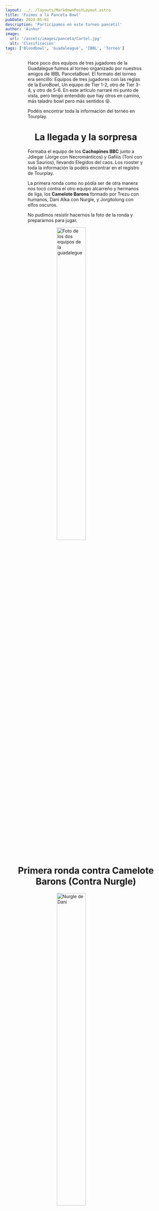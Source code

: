 ```yaml
---
layout: ../../layouts/MarkdownPostLayout.astro
title: 'Fuimos a la Panceta Bowl'
pubDate: 2024-05-01
description: 'Participamos en este torneo pancetil'
author: 'Ainhur'
image:
  url: '/assets/images/panceta/Cartel.jpg'
  alt: 'Clasificación'
tags: ['Bloodbowl', 'Guadaleague', 'IBBL', 'Torneo']
---
```


Hace poco dos equipos de tres jugadores de la Guadalegue fuimos al torneo organizado por nuestros amigos de IBBL PancetaBowl. El formato del torneo era sencillo: Equipos de tres jugadores con las reglas de la EuroBowl, Un equipo de Tier 1-2, otro de Tier 3-4, y otro de 5-6. En este artículo narraré mi punto de vista, pero tengo entendido que hay otros en camino, más taladro bowl pero más sentidos 😝.

Podéis encontrar toda la información del torneo en [Tourplay]().

# La llegada y la sorpresa

Formaba el equipo de los **Cachopines BBC** junto a Jdiegar (Jorge con Necrománticos) y Gafiiis (Toni con sus Saurios), llevando Elegidos del caos. Los rooster y toda la información la podéis encontrar en el registro de [Tourplay]().

La primera ronda como no pòdía ser de otra manera nos tocó contra el otro equipo alcarreño y hermanos de liga, los **Camelote Barons** formado por Trezu con humanos, Dani Alka con Nurgle, y Jorgitolong con elfos oscuros.

No pudimos resistir hacernos la foto de la ronda y prepararnos para jugar.

![Foto de los dos equipos de la guadalegue](/assets/images/panceta/guadarepre.jpg)

# Primera ronda contra Camelote Barons (Contra Nurgle)

![Nurgle de Dani](/assets/images/panceta/nurgle.jpg)

Dani y yo nos estrenamos en el torneo con un clasico choque entre los dioses buenos del mundo de warhammer, durante el partido Nuffle y Khorne sabían a quien debian favorecer ese día, y el disputado partido empezó siendo un toma y daca de leches como panes, los apestosos Pestigor de Dani iban sacando del campo a mis pobres hombres bestia, hasta que hubo suficiente sangre en el campo como para que Khorne nos bendijera y empezamos a remontar. Rigobeeerto inauguro el marcador posicionandome 1-0 frente a las repulsivas bestias de Nurgle. La segunda parte, ya con el equipo freco, fué más sencilla y Beeeleeen marcó el segundo touchdown poco antes de finalizar el partido.

Fué un partido divertidisimo, y Dani un rival con el que aun no me he cruzado en la liga pero con el que tenía muchas ganas de jugar. Al terminar el partido comprobé que mis compañeros tambien habían ganado los suyos, un 3-0 en la primera ronda nos auguraba un buen torneo.

![Primera ronda](/assets/images/panceta/primera.jpg)

# Segunda ronda contra Los guardianes de la puerta negra (Contra Elegidos)

![Chaos Chosen](/assets/images/panceta/ChaosChosen.jpg)

En esta segunda ronda me tocaba contra Mario, un rival de esos a los que da gusto ver jugar, y que también llevaba Elegidos del Caos, aunque su rooster le permitió llevar una genial minovaca en vez de un troll como llevaba yo.

Al comenzar el partido sobrevino una ventisca de enormes dimensiones sobre el terreno de juego, lo que en un enfrentamiento entre dos equiupos del caos significa que BloodBowl para a ser Blood a secas. Y tanto que fué asi... Al poco de empezar Crujetibias vió la aplicación de su nombre en el sentido inverso y ya tenía un blocker menos, al siguiente turno Rigobeeerto (posiblemente crecidito del anterior partido), siguió de cerca a Crujetibias en el banquillo. Todo parecía ir de mal en peor hasta que Potitos Cherry, mi amado troll le dedicó una espectoración de vómito a la minovaca rival, se ve que fue especialmente eficaz, ya que la pobre Nesgea quedó fuera del partido.

Un poco mas animado para la segunda parte aunque con mucho inconsciente y herido saltamos al campo decididos a marcar el touchdown de la victoria, pero esta motivación seguida de varios errores garrafales hizo que Mario dierá las ordenes oportunas a su equipo que marco en el doceavo turno el touchdown de la victoria para su equipo.

Cuando me fijé en mis compis Toni había sufrido mucho contra los Necros de Javi, que se había alzado con la victoria. Pero Jorge, como siempre, nos dejo ese buen sabor de boca al ganar su partido. Un 1-2, aún podríamos hacer algo 💪🏻.

# Comilona

![Comilona 1](/assets/images/panceta/Comilona1.jpg)

En este moemento hicimos una pausa para comer. Algo que no os he comentado es que cada uno llevabamos comida para compartir con los demás, y os podéis imaginar como nos pusimos: Gazpacho, ensaladilla rusa, empanada, tortilla, choricitos y por supuesto, panceta.

![Comilona 2](/assets/images/panceta/Comilona2.jpg)

Aquí fué donde pudimos conocer mejor a nuestros vecinos de la superPow y el resto de participantes, son una gente encantadora, quizás un poco más competitivos que nosotros, pero bueno, nosotros tenemos a Toni y su taladrobowl vale por diez 😝.

![Comilona 3](/assets/images/panceta/Comilona3.jpg)

Nos pusimos finos a comer y nos preparamos para la tercera y última ronda.

# Tercera ronda contra Los tres tenores (Contra Elfos oscuros)

![Tercera ronda](/assets/images/panceta/elfos.jpg)

Bueno, ya con el estomago lleno, y un paracetamol para mi migraña, me senté frente a mi rival Moscacojon, Alegre por no volver a jugar contra caos, acojonado por jugar contra elfos oscuros.

El partido empezó como empiezan todos los partidos contra todo tipo de elfos, buen tiempo, y con medio partido arreglado... en realidad hubo mucho toma y daka y la suerte de mi rival también brillo un poco por su ausencia. Aqua Woods, una elfa bruja de la que se rumorea que pronto será fichada por los Darkside cowboys, marcó el primer touchdown rápidamente, dandome espacio para divertirme con los orejas picudas restantes en el campo de juego, Crujetibias de resarció crujiendo y extrayendo la tibia de shechi Firebinder para acabar insertándosela en el pecho, matándolo; y un poco más adelante Rebeeeeeca dejó a la elfa bruja inconsciente de un buen golpe con los cuernos. Teniendo ya el campo más libre Beeeeelcebú nbo tardó en marcar el touchdown del empate.

El tiempo apremiaba y mi rival tenía que marchar asique acordamos dejarlo en empate, ya que vi que mis compañeros habían ganado.

# Premios y conclusiones

![Ganadores](/assets/images/panceta/ganadores.jpg)

Cómo podéis ver en el tourplay quedamos terceros en la clasificación que evidentemente esta amañada 😝. Nah, ganaron Los guardianes de la puerta negra, los organizadores, los de la segunda ronda, los que nos hicieron 2-1. Pero nos llevamos la mayor cantidad de partidos ganados (yo como siempre lastrando a mi equipo) y Jorge quedó como tercer mejor individual, llevandose otros dos dados mas a casa, lo que posiblemente ya exceda el número de dados por habitante permitidos en este país.

![Jorge](/assets/images/panceta/Jorge.jpg)

Fué un día que no se puede describir de otra manera que no sea CO-JO-NU-DO, nos divertimos muchísimo, contactamos con nuestros vecinos, **con los que pronto haremos eventos conjuntos**.

# Nota final

Sé que ha pasado un tiempo bastante grande desde la última publicación, pero por problemas logísticos y una mudanza de estadio no he podido actualizar antes la web. Os prometo que tengo en mente varias cosas, y artículos y que iréis sabiendo más a menudo de nosotros.

<style>
    a {
      color: red;
      text-decoration: none;
    }
    img{
      width:100%
    }
    @media screen and (min-width: 636px) {
      img{
        width:50%;
        margin-left:25%;
      }
      p,h2,ul,li {
        padding:0em 5em 0em 5em;
      }
      h1 {
        text-align: center;
      }
    }
</style>
